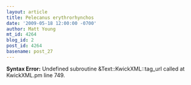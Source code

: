 ```yaml
---
layout: article
title: Pelecanus erythrorhynchos
date: '2009-05-18 12:00:00 -0700'
author: Matt Young
mt_id: 4264
blog_id: 2
post_id: 4264
basename: post_27
---
```

<p><strong>Syntax Error:</strong> Undefined subroutine &Text::KwickXML::tag_url called at KwickXML.pm line 749.
</p>
